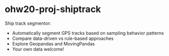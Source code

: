 # ohw20-proj-shiptrack

Ship track segmentor:

- Automatically segment GPS tracks based on sampling behavior patterns
- Compare data-driven vs rule-based approaches
- Explore Geopandas and MovingPandas
- Your own data welcome!


